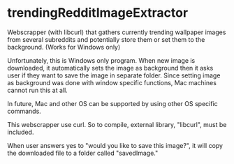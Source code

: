 # trendingRedditImageExtractor
Webscrapper (with libcurl) that gathers currently trending wallpaper images from several subreddits and potentially store them or set them to the background. (Works for Windows only)

Unfortunately, this is Windows only program. When new image is downloaded, it automatically sets the image as background then it asks user if they want to save the image in separate folder. Since setting image as background was done with window specific functions, Mac machines cannot run this at all.

In future, Mac and other OS can be supported by using other OS specific commands.

This webscrapper use curl. So to compile, external library, "libcurl", must be included.

When user answers yes to "would you like to save this image?", it will copy the downloaded file to  a folder called "savedImage."


